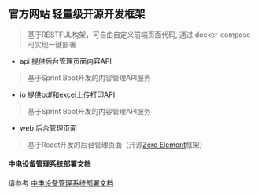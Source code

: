 ## 官方网站 轻量级开源开发框架
> 基于RESTFUL构架，可自由自定义前端页面代码, 通过 docker-compose 可实现一键部署

- api 提供后台管理页面内容API
 > 基于Sprint Boot开发的内容管理API服务
- io 提供pdf和excel上传打印API
 > 基于Sprint Boot开发的内容管理API服务
- web 后台管理页面
 > 基于React开发的后台管理页面（开源[Zero Element](https://github.com/kequandian/zero-element-docs)框架）

#### 中电设备管理系统部署文档
请参考 [中电设备管理系统部署文档](./中电设备管理系统部署文档.md)
